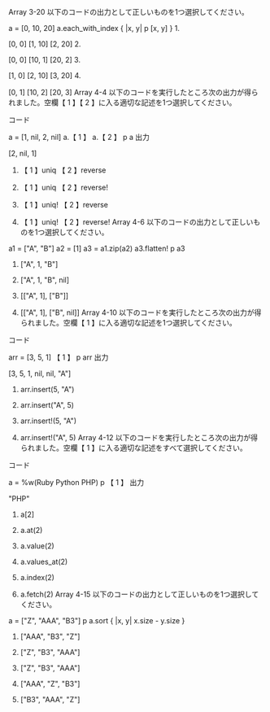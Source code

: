 Array 3-20
以下のコードの出力として正しいものを1つ選択してください。

a = [0, 10, 20]
a.each_with_index { |x, y| p [x, y] }
1.  

[0, 0]
[1, 10]
[2, 20]
2.  

[0, 0]
[10, 1]
[20, 2]
3.  

[1, 0]
[2, 10]
[3, 20]
4.  

[0, 1]
[10, 2]
[20, 3]
Array 4-4
以下のコードを実行したところ次の出力が得られました。空欄【 1 】【 2 】に入る適切な記述を1つ選択してください。

コード

a = [1, nil, 2, nil]
a.【  1  】
a.【  2  】
p a
出力

[2, nil, 1]
1.   【 1 】uniq 【 2 】reverse

2.   【 1 】uniq 【 2 】reverse!

3.   【 1 】uniq! 【 2 】reverse

4.   【 1 】uniq! 【 2 】reverse!
Array 4-6
以下のコードの出力として正しいものを1つ選択してください。

a1 = ["A", "B"]
a2 = [1]
a3 = a1.zip(a2)
a3.flatten!
p a3
1.   ["A", 1, "B"]

2.   ["A", 1, "B", nil]

3.   [["A", 1], ["B"]]

4.   [["A", 1], ["B", nil]]
Array 4-10
以下のコードを実行したところ次の出力が得られました。空欄【 1 】に入る適切な記述を1つ選択してください。

コード

arr = [3, 5, 1]
【  1  】
p arr
出力

[3, 5, 1, nil, nil, "A"]
1.   arr.insert(5, "A")

2.   arr.insert("A", 5)

3.   arr.insert!(5, "A")

4.   arr.insert!("A", 5)
Array 4-12
以下のコードを実行したところ次の出力が得られました。空欄【 1 】に入る適切な記述をすべて選択してください。

コード

a = %w(Ruby Python PHP)
p 【  1  】
出力

"PHP"
1.   a[2]

2.   a.at(2)

3.   a.value(2)

4.   a.values_at(2)

5.   a.index(2)

6.   a.fetch(2)
Array 4-15
以下のコードの出力として正しいものを1つ選択してください。

a = ["Z", "AAA", "B3"]
p a.sort { |x, y| x.size - y.size }
1.   ["AAA", "B3", "Z"]

2.   ["Z", "B3", "AAA"]

3.   ["Z", "B3", "AAA"]

4.   ["AAA", "Z", "B3"]

5.   ["B3", "AAA", "Z"]
